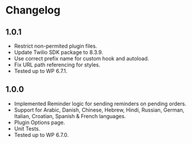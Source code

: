 # Changelog

## 1.0.1
* Restrict non-permited plugin files.
* Update Twilio SDK package to 8.3.9.
* Use correct prefix name for custom hook and autoload.
* Fix URL path referencing for styles.
* Tested up to WP 6.7.1.

## 1.0.0
* Implemented Reminder logic for sending reminders on pending orders.
* Support for Arabic, Danish, Chinese, Hebrew, Hindi, Russian, German, Italian, Croatian, Spanish & French languages.
* Plugin Options page.
* Unit Tests.
* Tested up to WP 6.7.0.
